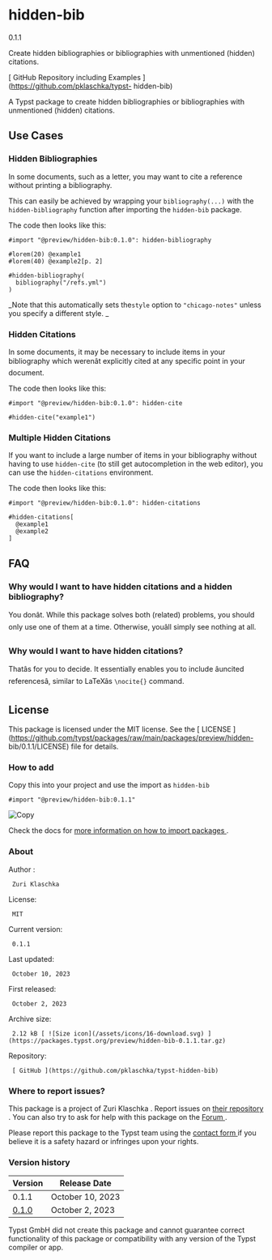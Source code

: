 #  hidden-bib

0.1.1

Create hidden bibliographies or bibliographies with unmentioned (hidden)
citations.

[ GitHub Repository including Examples ](https://github.com/pklaschka/typst-
hidden-bib)

A Typst package to create hidden bibliographies or bibliographies with
unmentioned (hidden) citations.

##  Use Cases

###  Hidden Bibliographies

In some documents, such as a letter, you may want to cite a reference without
printing a bibliography.

This can easily be achieved by wrapping your ` bibliography(...) ` with the `
hidden-bibliography ` function after importing the ` hidden-bib ` package.

The code then looks like this:

    
    
    #import "@preview/hidden-bib:0.1.0": hidden-bibliography
    
    #lorem(20) @example1
    #lorem(40) @example2[p. 2]
    
    #hidden-bibliography(
      bibliography("/refs.yml")
    )
    

_Note that this automatically sets the` style ` option to ` "chicago-notes" `
unless you specify a different style. _

###  Hidden Citations

In some documents, it may be necessary to include items in your bibliography
which werenât explicitly cited at any specific point in your document.

The code then looks like this:

    
    
    #import "@preview/hidden-bib:0.1.0": hidden-cite
    
    #hidden-cite("example1")
    

###  Multiple Hidden Citations

If you want to include a large number of items in your bibliography without
having to use ` hidden-cite ` (to still get autocompletion in the web editor),
you can use the ` hidden-citations ` environment.

The code then looks like this:

    
    
    #import "@preview/hidden-bib:0.1.0": hidden-citations
    
    #hidden-citations[
      @example1
      @example2
    ]
    

##  FAQ

###  Why would I want to have hidden citations and a hidden bibliography?

You donât. While this package solves both (related) problems, you should
only use one of them at a time. Otherwise, youâll simply see nothing at all.

###  Why would I want to have hidden citations?

Thatâs for you to decide. It essentially enables you to include âuncited
referencesâ, similar to LaTeXâs ` \nocite{} ` command.

##  License

This package is licensed under the MIT license. See the [ LICENSE
](https://github.com/typst/packages/raw/main/packages/preview/hidden-
bib/0.1.1/LICENSE) file for details.

###  How to add

Copy this into your project and use the import as  ` hidden-bib `

    
    
    #import "@preview/hidden-bib:0.1.1"

![Copy](/assets/icons/16-copy.svg)

Check the docs for  [ more information on how to import packages
](https://typst.app/docs/reference/scripting/#packages) .

###  About

Author  :

     Zuri Klaschka 
License:

     MIT 
Current version:

     0.1.1 
Last updated:

     October 10, 2023 
First released:

     October 2, 2023 
Archive size:

     2.12 kB [ ![Size icon](/assets/icons/16-download.svg) ](https://packages.typst.org/preview/hidden-bib-0.1.1.tar.gz)
Repository:

     [ GitHub ](https://github.com/pklaschka/typst-hidden-bib)

###  Where to report issues?

This  package  is a project of  Zuri Klaschka  .  Report issues on  [ their
repository ](https://github.com/pklaschka/typst-hidden-bib) .  You can also
try to ask for help with this  package  on the  [ Forum
](https://forum.typst.app) .

Please report this  package  to the Typst team using the  [ contact form
](https://typst.app/contact) if you believe it is a safety hazard or infringes
upon your rights.

###  Version history

Version  |  Release Date   
---|---  
0.1.1  |  October 10, 2023   
[ 0.1.0 ](https://typst.app/universe/package/hidden-bib/0.1.0/) |  October 2, 2023   
  
Typst GmbH did not create this  package  and cannot guarantee correct
functionality of this  package  or compatibility with any version of the Typst
compiler or app.

